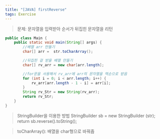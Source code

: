 ```yaml
---
title: "[JAVA] firstReverse"
tags: Exercise
---
```


>문제: 문자열을 입력받아 순서가 뒤집힌 문자열을 리턴

```java
public class Main {
    public static void main(String[] args) {
        //배열 arr 만들기
        char[] arr =  str.toCharArray();

        //뒤집힌 걸 받을 배열 만들기
        char[] rv_arr = new char[arr.length];

        //for문을 사용해서 rv_arr에 arr의 문자열을 역순으로 받음
        for (int i = 0; i < arr.length; i++) {
            rv_arr[arr.length - 1 - i] = arr[i];
        }
        String rv_Str = new String(rv_arr);
        return rv_Str;
    }
}
```

>StringBuilder을 이용한 방법
StringBuilder sb = new StringBuilder (str);
return sb.reverse().toString();

> toCharArray(): 배열을 char형으로 바꿔줌

